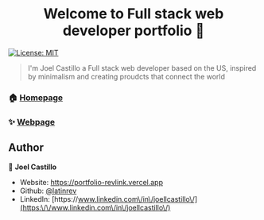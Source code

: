 <h1 align="center">Welcome to Full stack web developer portfolio 👋</h1>
<p>
  <a href="#" target="_blank">
    <img alt="License: MIT" src="https://img.shields.io/badge/License-MIT-yellow.svg" />
  </a>
</p>

> I'm Joel Castillo a Full stack web developer based on the US, inspired by minimalism and creating proudcts that connect the world

### 🏠 [Homepage](https://github.com/latinrev/portfolio)

### ✨ [Webpage](https://portfolio-revlink.vercel.app/)

## Author

👤 **Joel Castillo**

* Website: 	https://portfolio-revlink.vercel.app
* Github: [@latinrev](https://github.com/latinrev)
* LinkedIn: [https:\/\/www.linkedin.com\/in\/joellcastillo\/](https:\/\/www.linkedin.com\/in\/joellcastillo\/)
